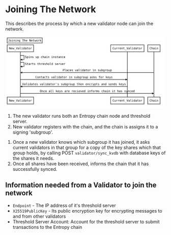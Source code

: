 
# Joining The Network

This describes the process by which a new validator node can join the network.

![Joining The Network Flow](/sequenceDiagrams/joiningTheNetwork.svg)

1. The new validator runs both an Entropy chain node and threshold server.
1. New validator registers with the chain, and the chain is assigns it to a signing 'subgroup'.
<!-- // JA a mix of substrate stuff then the extra stuff below see https://wiki.polkadot.network/docs/maintain-guides-how-to-validate-polkadot#:~:text=You%20can%20go%20to%20the,will%20become%20an%20active%20validator. -->
1. Once a new validator knows which subgroup it has joined, it asks current validators in that group for a copy of the key shares which that group holds, by calling POST `validator/sync_kvdb` with database keys of the shares it needs.
1. Once all shares have been received, informs the chain that it has successfully synced. 

## Information needed from a Validator to join the network

- `Endpoint` -  The IP address of it's threshold server
- `X25519PublicKey` - Its public encryption key for encrypting messages to and from other validators
- Threshold Server Account: Account for the threshold server to submit transactions to the Entropy chain
